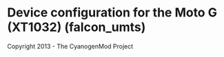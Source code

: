 Device configuration for the Moto G (XT1032) (falcon_umts)
===============================

Copyright 2013 - The CyanogenMod Project
